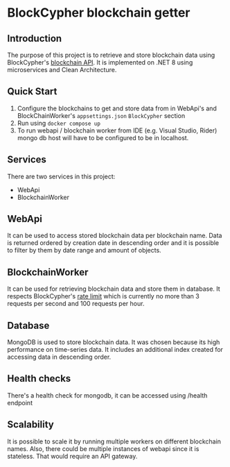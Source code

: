 # BlockCypher blockchain getter

## Introduction

The purpose of this project is to retrieve and store blockchain data using BlockCypher's [blockchain API](https://www.blockcypher.com/dev/bitcoin/#blockchain-api).
It is implemented on .NET 8 using microservices and Clean Architecture.

## Quick Start
1. Configure the blockchains to get and store data from in WebApi's and BlockChainWorker's `appsettings.json` `BlockCypher` section
2. Run using ``` docker compose up ```
3. To run webapi / blockchain worker from IDE (e.g. Visual Studio, Rider) mongo db host will have to be configured to be in localhost.

## Services

There are two services in this project:
 - WebApi
 - BlockchainWorker

## WebApi
It can be used to access stored blockchain data per blockchain name. Data is returned ordered by creation date in descending order and
it is possible to filter by them by date range and amount of objects.

## BlockchainWorker
It can be used for retrieving blockchain data and store them in database. It respects BlockCypher's [rate limit](https://www.blockcypher.com/dev/bitcoin/#restful-resources)
which is currently no more than 3 requests per second and 100 requests per hour.

## Database
MongoDB is used to store blockchain data. It was chosen because its high performance on time-series data. It includes
an additional index created for accessing data in descending order.

## Health checks
There's a health check for mongodb, it can be accessed using /health endpoint

## Scalability
It is possible to scale it by running multiple workers on different blockchain names. Also, there could be multiple
instances of webapi since it is stateless. That would require an API gateway.